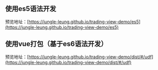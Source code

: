 ## 使用es5语法开发

预览地址：[https://jungle-leung.github.io/trading-view-demo/es5](https://jungle-leung.github.io/trading-view-demo/es5)

## 使用vue打包（基于es6语法开发）

预览地址：[https://jungle-leung.github.io/trading-view-demo/dist/#/udf](https://jungle-leung.github.io/trading-view-demo/dist/#/udf)
